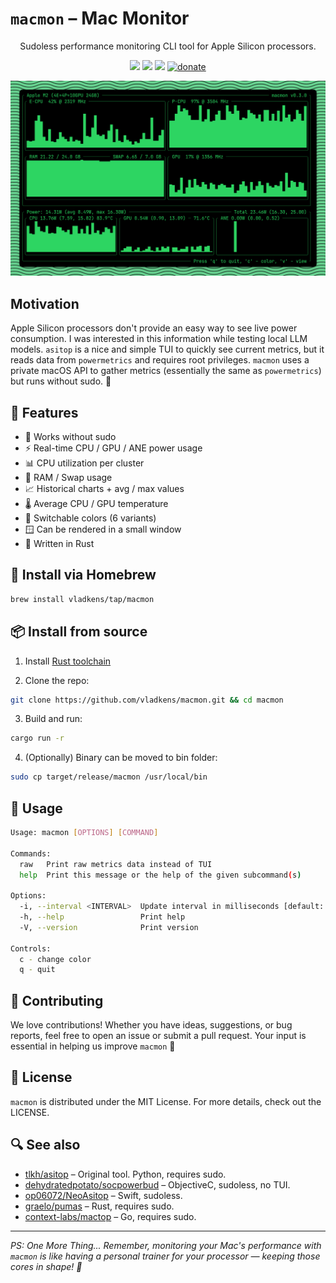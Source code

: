 # `macmon` – Mac Monitor

<div align="center">

Sudoless performance monitoring CLI tool for Apple Silicon processors.

[<img src="https://badgen.net/github/assets-dl/vladkens/macmon" />](https://github.com/vladkens/macmon/releases)
[<img src="https://badgen.net/github/release/vladkens/macmon" />](https://github.com/vladkens/macmon/releases)
[<img src="https://badgen.net/github/license/vladkens/macmon" />](https://github.com/vladkens/macmon/blob/main/LICENSE)
[<img src="https://badgen.net/static/-/buy%20me%20a%20coffee/ff813f?icon=buymeacoffee&label" alt="donate" />](https://buymeacoffee.com/vladkens)

</div>

<div align="center">
  <img src="https://github.com/vladkens/macmon/blob/assets/macmon.png?raw=true" alt="preview" />
</div>

## Motivation

Apple Silicon processors don't provide an easy way to see live power consumption. I was interested in this information while testing local LLM models. `asitop` is a nice and simple TUI to quickly see current metrics, but it reads data from `powermetrics` and requires root privileges. `macmon` uses a private macOS API to gather metrics (essentially the same as `powermetrics`) but runs without sudo. 🎉

## 🌟 Features

- 🚫 Works without sudo
- ⚡ Real-time CPU / GPU / ANE power usage
- 📊 CPU utilization per cluster
- 💾 RAM / Swap usage
- 📈 Historical charts + avg / max values
- 🌡️ Average CPU / GPU temperature
- 🎨 Switchable colors (6 variants)
- 🪟 Can be rendered in a small window
- 🦀 Written in Rust

## 🍺 Install via Homebrew

```sh
brew install vladkens/tap/macmon
```

## 📦 Install from source

1. Install [Rust toolchain](https://www.rust-lang.org/tools/install)

2. Clone the repo:

```sh
git clone https://github.com/vladkens/macmon.git && cd macmon
```

3. Build and run:

```sh
cargo run -r
```

4. (Optionally) Binary can be moved to bin folder:

```sh
sudo cp target/release/macmon /usr/local/bin
```

## 🚀 Usage

```sh
Usage: macmon [OPTIONS] [COMMAND]

Commands:
  raw   Print raw metrics data instead of TUI
  help  Print this message or the help of the given subcommand(s)

Options:
  -i, --interval <INTERVAL>  Update interval in milliseconds [default: 1000]
  -h, --help                 Print help
  -V, --version              Print version

Controls:
  c - change color
  q - quit
```

## 🤝 Contributing
We love contributions! Whether you have ideas, suggestions, or bug reports, feel free to open an issue or submit a pull request. Your input is essential in helping us improve `macmon` 💪

## 📝 License
`macmon` is distributed under the MIT License. For more details, check out the LICENSE.

## 🔍 See also
- [tlkh/asitop](https://github.com/tlkh/asitop) – Original tool. Python, requires sudo.
- [dehydratedpotato/socpowerbud](https://github.com/dehydratedpotato/socpowerbud) – ObjectiveC, sudoless, no TUI.
- [op06072/NeoAsitop](https://github.com/op06072/NeoAsitop) – Swift, sudoless.
- [graelo/pumas](https://github.com/graelo/pumas) – Rust, requires sudo.
- [context-labs/mactop](https://github.com/context-labs/mactop) – Go, requires sudo.

---

*PS: One More Thing... Remember, monitoring your Mac's performance with `macmon` is like having a personal trainer for your processor — keeping those cores in shape! 💪*
